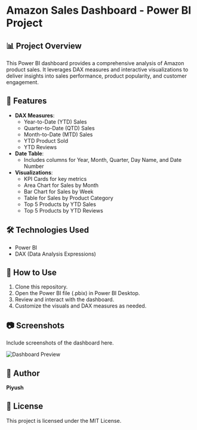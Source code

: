 
# Amazon Sales Dashboard - Power BI Project

## 📊 Project Overview
This Power BI dashboard provides a comprehensive analysis of Amazon product sales. It leverages DAX measures and interactive visualizations to deliver insights into sales performance, product popularity, and customer engagement.

## 🚀 Features
- **DAX Measures**:
  - Year-to-Date (YTD) Sales
  - Quarter-to-Date (QTD) Sales
  - Month-to-Date (MTD) Sales
  - YTD Product Sold
  - YTD Reviews
- **Date Table**:
  - Includes columns for Year, Month, Quarter, Day Name, and Date Number
- **Visualizations**:
  - KPI Cards for key metrics
  - Area Chart for Sales by Month
  - Bar Chart for Sales by Week
  - Table for Sales by Product Category
  - Top 5 Products by YTD Sales
  - Top 5 Products by YTD Reviews

## 🛠️ Technologies Used
- Power BI
- DAX (Data Analysis Expressions)

## 📁 How to Use
1. Clone this repository.
2. Open the Power BI file (.pbix) in Power BI Desktop.
3. Review and interact with the dashboard.
4. Customize the visuals and DAX measures as needed.

## 📷 Screenshots
Include screenshots of the dashboard here.

![Dashboard Preview](UploadedImage0.jpg)

## 👤 Author
**Piyush**

## 📄 License
This project is licensed under the MIT License.
